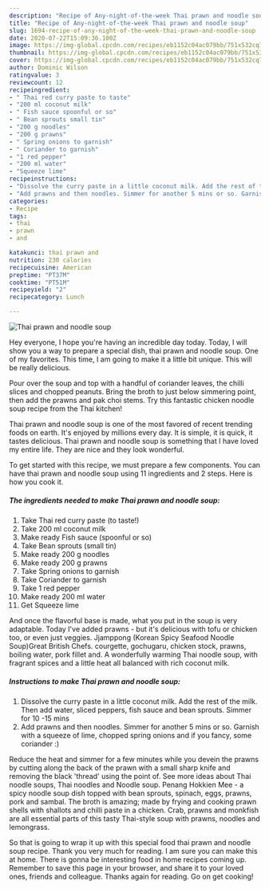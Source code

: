```yaml
---
description: "Recipe of Any-night-of-the-week Thai prawn and noodle soup"
title: "Recipe of Any-night-of-the-week Thai prawn and noodle soup"
slug: 1694-recipe-of-any-night-of-the-week-thai-prawn-and-noodle-soup
date: 2020-07-22T15:09:36.100Z
image: https://img-global.cpcdn.com/recipes/eb1152c04ac079bb/751x532cq70/thai-prawn-and-noodle-soup-recipe-main-photo.jpg
thumbnail: https://img-global.cpcdn.com/recipes/eb1152c04ac079bb/751x532cq70/thai-prawn-and-noodle-soup-recipe-main-photo.jpg
cover: https://img-global.cpcdn.com/recipes/eb1152c04ac079bb/751x532cq70/thai-prawn-and-noodle-soup-recipe-main-photo.jpg
author: Dominic Wilson
ratingvalue: 3
reviewcount: 12
recipeingredient:
- " Thai red curry paste to taste"
- "200 ml coconut milk"
- " Fish sauce spoonful or so"
- " Bean sprouts small tin"
- "200 g noodles"
- "200 g prawns"
- " Spring onions to garnish"
- " Coriander to garnish"
- "1 red pepper"
- "200 ml water"
- "Squeeze lime"
recipeinstructions:
- "Dissolve the curry paste in a little coconut milk. Add the rest of the milk. Then add water, sliced peppers, fish sauce and bean sprouts. Simmer for 10 -15 mins"
- "Add prawns and then noodles. Simmer for another 5 mins or so. Garnish with a squeeze of lime, chopped spring onions and if you fancy, some coriander :)"
categories:
- Recipe
tags:
- thai
- prawn
- and

katakunci: thai prawn and 
nutrition: 230 calories
recipecuisine: American
preptime: "PT37M"
cooktime: "PT51M"
recipeyield: "2"
recipecategory: Lunch

---
```



![Thai prawn and noodle soup](https://img-global.cpcdn.com/recipes/eb1152c04ac079bb/751x532cq70/thai-prawn-and-noodle-soup-recipe-main-photo.jpg)

Hey everyone, I hope you're having an incredible day today. Today, I will show you a way to prepare a special dish, thai prawn and noodle soup. One of my favorites. This time, I am going to make it a little bit unique. This will be really delicious.

Pour over the soup and top with a handful of coriander leaves, the chilli slices and chopped peanuts. Bring the broth to just below simmering point, then add the prawns and pak choi stems. Try this fantastic chicken noodle soup recipe from the Thai kitchen!

Thai prawn and noodle soup is one of the most favored of recent trending foods on earth. It's enjoyed by millions every day. It is simple, it is quick, it tastes delicious. Thai prawn and noodle soup is something that I have loved my entire life. They are nice and they look wonderful.


To get started with this recipe, we must prepare a few components. You can have thai prawn and noodle soup using 11 ingredients and 2 steps. Here is how you cook it.

<!--inarticleads1-->

##### The ingredients needed to make Thai prawn and noodle soup:

1. Take  Thai red curry paste (to taste!)
1. Take 200 ml coconut milk
1. Make ready  Fish sauce (spoonful or so)
1. Take  Bean sprouts (small tin)
1. Make ready 200 g noodles
1. Make ready 200 g prawns
1. Take  Spring onions to garnish
1. Take  Coriander to garnish
1. Take 1 red pepper
1. Make ready 200 ml water
1. Get Squeeze lime


And once the flavorful base is made, what you put in the soup is very adaptable. Today I&#39;ve added prawns - but it&#39;s delicious with tofu or chicken too, or even just veggies. Jjamppong (Korean Spicy Seafood Noodle Soup)Great British Chefs. courgette, gochugaru, chicken stock, prawns, boiling water, pork fillet and. A wonderfully warming Thai noodle soup, with fragrant spices and a little heat all balanced with rich coconut milk. 

<!--inarticleads2-->

##### Instructions to make Thai prawn and noodle soup:

1. Dissolve the curry paste in a little coconut milk. Add the rest of the milk. Then add water, sliced peppers, fish sauce and bean sprouts. Simmer for 10 -15 mins
1. Add prawns and then noodles. Simmer for another 5 mins or so. Garnish with a squeeze of lime, chopped spring onions and if you fancy, some coriander :)


Reduce the heat and simmer for a few minutes while you devein the prawns by cutting along the back of the prawn with a small sharp knife and removing the black &#39;thread&#39; using the point of. See more ideas about Thai noodle soups, Thai noodles and Noodle soup. Penang Hokkien Mee - a spicy noodle soup dish topped with bean sprouts, spinach, eggs, prawns, pork and sambal. The broth is amazing; made by frying and cooking prawn shells with shallots and chilli paste in a chicken. Crab, prawns and monkfish are all essential parts of this tasty Thai-style soup with prawns, noodles and lemongrass. 

So that is going to wrap it up with this special food thai prawn and noodle soup recipe. Thank you very much for reading. I am sure you can make this at home. There is gonna be interesting food in home recipes coming up. Remember to save this page in your browser, and share it to your loved ones, friends and colleague. Thanks again for reading. Go on get cooking!
